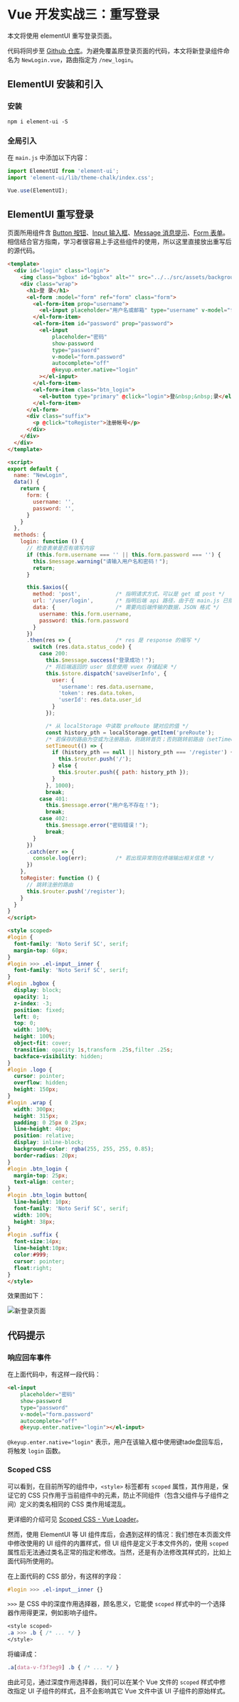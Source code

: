 # Vue 开发实战三：重写登录

本文将使用 elementUI 重写登录页面。

代码将同步至 <a href="https://github.com/Super-BUAA-2021/vue-template" target="_blank">Github 仓库</a>。为避免覆盖原登录页面的代码，本文将新登录组件命名为 `NewLogin.vue`，路由指定为 `/new_login`。

## ElementUI 安装和引入

### 安装

```shell
npm i element-ui -S
```

### 全局引入

在 `main.js` 中添加以下内容：

```js
import ElementUI from 'element-ui';
import 'element-ui/lib/theme-chalk/index.css';

Vue.use(ElementUI);
```

## ElementUI 重写登录

页面所用组件含 <a target="_blank" href="https://element.eleme.cn/#/zh-CN/component/button">Button 按钮</a>、<a target="_blank" href="https://element.eleme.cn/#/zh-CN/component/input">Input 输入框</a>、<a target="_blank" href="https://element.eleme.cn/#/zh-CN/component/message">Message 消息提示</a>、<a target="_blank" href="https://element.eleme.cn/#/zh-CN/component/form">Form 表单</a>。相信结合官方指南，学习者很容易上手这些组件的使用，所以这里直接放出重写后的源代码。

```html
<template>
  <div id="login" class="login">
    <img class="bgbox" id="bgbox" alt="" src="../../src/assets/background.png">
    <div class="wrap">
      <h1>登 录</h1>
      <el-form :model="form" ref="form" class="form">
        <el-form-item prop="username">
          <el-input placeholder="用户名或邮箱" type="username" v-model="form.username" autocomplete="off"></el-input>
        </el-form-item>
        <el-form-item id="password" prop="password">
          <el-input
              placeholder="密码"
              show-password
              type="password"
              v-model="form.password"
              autocomplete="off"
              @keyup.enter.native="login"
          ></el-input>
        </el-form-item>
        <el-form-item class="btn_login">
          <el-button type="primary" @click="login">登&nbsp;&nbsp;录</el-button>
        </el-form-item>
      </el-form>
      <div class="suffix">
        <p @click="toRegister">注册帐号</p>
      </div>
    </div>
  </div>
</template>

<script>
export default {
  name: "NewLogin",
  data() {
    return {
      form: {
        username: '',
        password: '',
      }
    }
  },
  methods: {
    login: function () {
      // 检查表单是否有填写内容
      if (this.form.username === '' || this.form.password === '') {
        this.$message.warning("请输入用户名和密码！");
        return;
      }

      this.$axios({
        method: 'post',           /* 指明请求方式，可以是 get 或 post */
        url: '/user/login',       /* 指明后端 api 路径，由于在 main.js 已指定根路径，因此在此处只需写相对路由 */
        data: {                   /* 需要向后端传输的数据，JSON 格式 */
          username: this.form.username,
          password: this.form.password
        }
      })
      .then(res => {              /* res 是 response 的缩写 */
        switch (res.data.status_code) {
          case 200:
            this.$message.success("登录成功！");
            /* 将后端返回的 user 信息使用 vuex 存储起来 */
            this.$store.dispatch('saveUserInfo', {
              user: {
                'username': res.data.username,
                'token': res.data.token,
                'userId': res.data.user_id
              }
            });

            /* 从 localStorage 中读取 preRoute 键对应的值 */
            const history_pth = localStorage.getItem('preRoute');
            /* 若保存的路由为空或为注册路由，则跳转首页；否则跳转前路由（setTimeout表示1000ms后执行） */
            setTimeout(() => {
              if (history_pth == null || history_pth === '/register') {
                this.$router.push('/');
              } else {
                this.$router.push({ path: history_pth });
              }
            }, 1000);
            break;
          case 401:
            this.$message.error("用户名不存在！");
            break;
          case 402:
            this.$message.error("密码错误！");
            break;
        }
      })
      .catch(err => {
        console.log(err);         /* 若出现异常则在终端输出相关信息 */
      })
    },
    toRegister: function () {
      // 跳转注册的路由
      this.$router.push('/register');
    }
  }
}
</script>

<style scoped>
#login {
  font-family: 'Noto Serif SC', serif;
  margin-top: 60px;
}
#login >>> .el-input__inner {
  font-family: 'Noto Serif SC', serif;
}
#login .bgbox {
  display: block;
  opacity: 1;
  z-index: -3;
  position: fixed;
  left: 0;
  top: 0;
  width: 100%;
  height: 100%;
  object-fit: cover;
  transition: opacity 1s,transform .25s,filter .25s;
  backface-visibility: hidden;
}
#login .logo {
  cursor: pointer;
  overflow: hidden;
  height: 150px;
}
#login .wrap {
  width: 300px;
  height: 315px;
  padding: 0 25px 0 25px;
  line-height: 40px;
  position: relative;
  display: inline-block;
  background-color: rgba(255, 255, 255, 0.85);
  border-radius: 20px;
}
#login .btn_login {
  margin-top: 25px;
  text-align: center;
}
#login .btn_login button{
  line-height: 10px;
  font-family: 'Noto Serif SC', serif;
  width: 100%;
  height: 38px;
}
#login .suffix {
  font-size:14px;
  line-height:10px;
  color:#999;
  cursor: pointer;
  float:right;
}
</style>
```

效果图如下：

![新登录页面](/img/post-login/new_login.png)

## 代码提示

### 响应回车事件

在上面代码中，有这样一段代码：

```html
<el-input
    placeholder="密码"
    show-password
    type="password"
    v-model="form.password"
    autocomplete="off"
    @keyup.enter.native="login"></el-input>
```

`@keyup.enter.native="login"` 表示，用户在该输入框中使用键tade盘回车后，将触发 `login` 函数。

### Scoped CSS

可以看到，在目前所写的组件中，`<style>` 标签都有 `scoped` 属性，其作用是，保证它的 CSS 只作用于当前组件中的元素，防止不同组件（包含父组件与子组件之间）定义的类名相同的 CSS 类作用域混乱。

更详细的介绍可见 <a target="_blank" href="https://vue-loader.vuejs.org/zh/guide/scoped-css.html">Scoped CSS - Vue Loader</a>。

然而，使用 ElementUI 等 UI 组件库后，会遇到这样的情况：我们想在本页面文件中修改使用的 UI 组件的内置样式，但 UI 组件是定义于本文件外的，使用 `scoped` 属性后无法通过类名正常的指定和修改。当然，还是有办法修改其样式的，比如上面代码所使用的。

在上面代码的 CSS 部分，有这样的字段：

```css
#login >>> .el-input__inner {}
```

`>>>` 是 CSS 中的深度作用选择器，顾名思义，它能使 `scoped` 样式中的一个选择器作用得更深，例如影响子组件。

```css
<style scoped>
.a >>> .b { /* ... */ }
</style>
```

将编译成：

```css
.a[data-v-f3f3eg9] .b { /* ... */ }
```

由此可见，通过深度作用选择器，我们可以在某个 Vue 文件的 `scoped` 样式中修改指定 UI 子组件的样式，且不会影响其它 Vue 文件中该 UI 子组件的原始样式。

<link rel="stylesheet" href="https://cdn.jsdelivr.net/npm/gitalk@1/dist/gitalk.css">
<script src="https://cdn.jsdelivr.net/npm/gitalk@1/dist/gitalk.min.js"></script>
<div id="gitalk-container"></div>
<script>
  var gitalk = new Gitalk({
    "clientID": "27273cfa4e0ffa52e2ac",
    "clientSecret": "ce2b2e78b2cd9dca945adf4d65a3b99248c7b2c4",
    "repo": "Vuebook",
    "owner": "Super-BUAA-2021",
    "admin": ["Super-BUAA-2021","ZewanHuang"],
    "id": window.location.pathname,      
    "distractionFreeMode": false  
  });
  gitalk.render("gitalk-container");
</script>